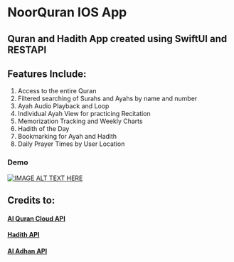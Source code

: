# NoorQuran IOS App
## Quran and Hadith App created using SwiftUI and RESTAPI
## Features Include:
1. Access to the entire Quran
2. Filtered searching of Surahs and Ayahs by name and number
3. Ayah Audio Playback and Loop
4. Individual Ayah View for practicing Recitation
5. Memorization Tracking and Weekly Charts
6. Hadith of the Day
7. Bookmarking for Ayah and Hadith
8. Daily Prayer Times by User Location 

### Demo

[![IMAGE ALT TEXT HERE](https://img.youtube.com/vi/0ycXkex3_6I/0.jpg)](https://www.youtube.com/watch?v=0ycXkex3_6I)

## Credits to:
#### [Al Quran Cloud API](https://alquran.cloud/api)
#### [Hadith API](https://www.hadithapi.com/)
#### [Al Adhan API](https://aladhan.com/)

